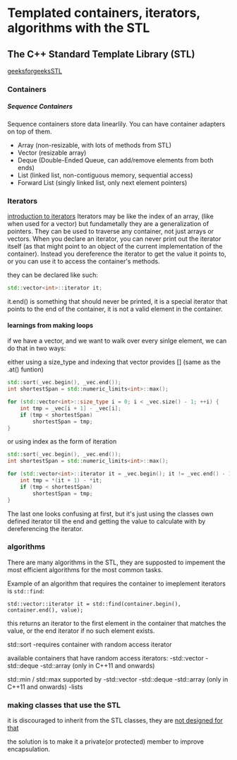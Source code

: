 # Templated containers, iterators, algorithms with the STL

## The C++ Standard Template Library (STL)

[geeksforgeeksSTL](https://www.geeksforgeeks.org/cpp/the-c-standard-template-library-stl/)
### Containers

##### Sequence Containers
Sequence containers store data linearlily.
You can have container adapters on top of them.
- Array (non-resizable, with lots of methods from STL)
- Vector (resizable array)
- Deque (Double-Ended Queue, can add/remove elements from both ends)
- List (linked list, non-contiguous memory, sequential access)
- Forward List (singly linked list, only next element pointers)

### Iterators

[introduction to iterators](https://hackingcpp.com/cpp/std/iterators_intro.html)
Iterators may be like the index of an array, (like when used for a vector) but fundametally they are a generalization of pointers. They can be used to traverse any container, not just arrays or vectors.
When you declare an iterator, you can never print out the iterator itself (as that might point to an object of the current implementation of the container).
Instead you dereference the iterator to get the value it points to, or you can use it to access the container's methods.

they can be declared like such:
```c++
std::vector<int>::iterator it;
```

it.end() is something that should never be printed, it is a special iterator that points to the end of the container, it is not a valid element in the container.

#### learnings from making loops
if we have a vector, and we want to walk over every sinlge element, we can do that in two ways:

either using a size_type and indexing that vector provides [] (same as the .at() funtion)
```C++
std::sort(_vec.begin(), _vec.end());
int shortestSpan = std::numeric_limits<int>::max();

for (std::vector<int>::size_type i = 0; i < _vec.size() - 1; ++i) {
    int tmp = _vec[i + 1] - _vec[i];
    if (tmp < shortestSpan)
        shortestSpan = tmp;
}
```

or using index as the form of iteration
```C++
std::sort(_vec.begin(), _vec.end());
int shortestSpan = std::numeric_limits<int>::max();

for (std::vector<int>::iterator it = _vec.begin(); it != _vec.end() - 1; ++it) {
    int tmp = *(it + 1) - *it;
    if (tmp < shortestSpan)
        shortestSpan = tmp;
}
```

The last one looks confusing at first, but it's just using the classes own defined iterator till the end
and getting the value to calculate with by dereferencing the iterator.

### algorithms

There are many algorithms in the STL, they are supposted to impement the most efficient algorithms for the most common tasks.

Example of an algorithm that requires the container to imeplement iterators is `std::find`:

	std::vector::iterator it = std::find(container.begin(), container.end(), value);
this returns an iterator to the first element in the container that matches the value, or the end iterator if no such element exists.

std::sort
-requires container with random access iterator

available containers that have random access iterators:
-std::vector
-std::deque
-std::array (only in C++11 and onwards)


std::min / std::max
supported by 
-std::vector
-std::deque
-std::array (only in C++11 and onwards)
-lists


### making classes that use the STL

it is discouraged to inherit from the STL classes, they are [not designed for that](https://www.geeksforgeeks.org/cpp/why-should-we-not-inherit-std-vector-in-cpp/)

the solution is to make it a private(or protected) member to improve encapsulation.

